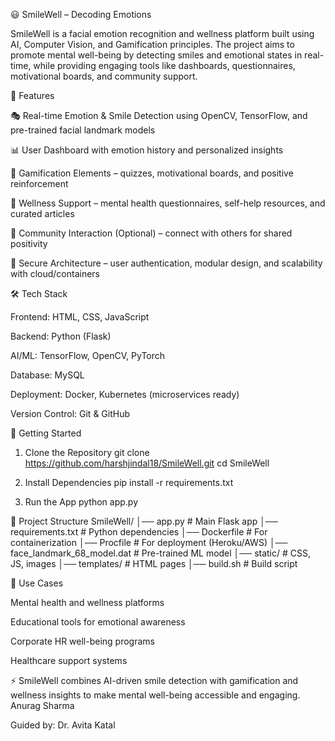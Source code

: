 😃 SmileWell – Decoding Emotions

SmileWell is a facial emotion recognition and wellness platform built using AI, Computer Vision, and Gamification principles. The project aims to promote mental well-being by detecting smiles and emotional states in real-time, while providing engaging tools like dashboards, questionnaires, motivational boards, and community support.

📌 Features

🎭 Real-time Emotion & Smile Detection using OpenCV, TensorFlow, and pre-trained facial landmark models

📊 User Dashboard with emotion history and personalized insights

🧩 Gamification Elements – quizzes, motivational boards, and positive reinforcement

🧠 Wellness Support – mental health questionnaires, self-help resources, and curated articles

👥 Community Interaction (Optional) – connect with others for shared positivity

🔐 Secure Architecture – user authentication, modular design, and scalability with cloud/containers

🛠️ Tech Stack

Frontend: HTML, CSS, JavaScript

Backend: Python (Flask)

AI/ML: TensorFlow, OpenCV, PyTorch

Database: MySQL

Deployment: Docker, Kubernetes (microservices ready)

Version Control: Git & GitHub

🚀 Getting Started
1. Clone the Repository
git clone https://github.com/harshjindal18/SmileWell.git
cd SmileWell

2. Install Dependencies
pip install -r requirements.txt

3. Run the App
python app.py


📂 Project Structure
SmileWell/
│── app.py               # Main Flask app
│── requirements.txt     # Python dependencies
│── Dockerfile           # For containerization
│── Procfile             # For deployment (Heroku/AWS)
│── face_landmark_68_model.dat   # Pre-trained ML model
│── static/              # CSS, JS, images
│── templates/           # HTML pages
│── build.sh             # Build script

🎯 Use Cases

Mental health and wellness platforms

Educational tools for emotional awareness

Corporate HR well-being programs

Healthcare support systems

⚡ SmileWell combines AI-driven smile detection with gamification and wellness insights to make mental well-being accessible and engaging.
Anurag Sharma

Guided by: Dr. Avita Katal
